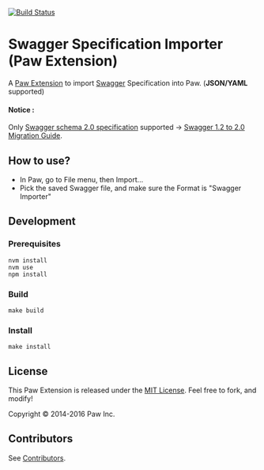 [![Build Status](https://travis-ci.org/luckymarmot/Paw-SwaggerImporter.svg?branch=master)](https://travis-ci.org/luckymarmot/Paw-SwaggerImporter)

# Swagger Specification Importer (Paw Extension)

A [Paw Extension](http://luckymarmot.com/paw/extensions/) to import [Swagger](http://swagger.io/) Specification into Paw. (**JSON/YAML** supported)

#### Notice :

Only [Swagger schema 2.0 specification](https://github.com/swagger-api/swagger-spec/blob/master/versions/2.0.md) supported -> [Swagger 1.2 to 2.0 Migration Guide](https://github.com/swagger-api/swagger-spec/wiki/Swagger-1.2-to-2.0-Migration-Guide).

## How to use?

* In Paw, go to File menu, then Import...
* Pick the saved Swagger file, and make sure the Format is "Swagger Importer"

## Development

### Prerequisites

```shell
nvm install
nvm use
npm install
```

### Build

```shell
make build
```

### Install

```shell
make install
```

## License

This Paw Extension is released under the [MIT License](LICENSE). Feel free to fork, and modify!

Copyright © 2014-2016 Paw Inc.

## Contributors

See [Contributors](https://github.com/luckymarmot/Paw-SwaggerImporter/graphs/contributors).
